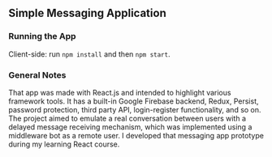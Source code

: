 ## Simple Messaging Application

### Running the App

Client-side: run `npm install` and then `npm start`.

### General Notes

That app was made with React.js and intended to highlight various framework tools. It has a built-in Google Firebase backend, Redux, Persist, password protection, third party API, login-register functionality, and so on. The project aimed to emulate a real conversation between users with a delayed message receiving mechanism, which was implemented using a middleware bot as a remote user. I developed that messaging app prototype during my learning React course.
